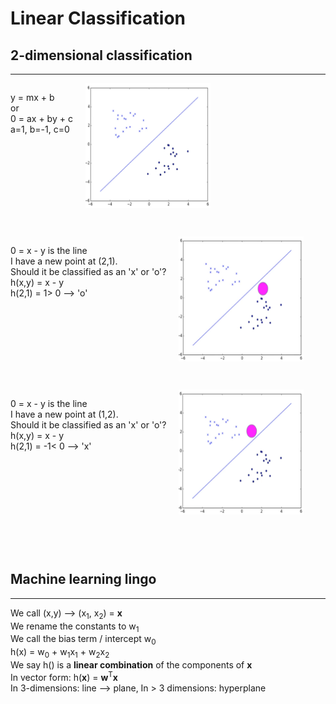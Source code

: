 <h1>Linear Classification</h1>
<h2>2-dimensional classification</h2>
<hr/>
<div style="display:flex;">
<p style="margin-right:20px" >y = mx + b<br/> or<br/> 0 = ax + by + c<br/>a=1, b=-1, c=0
</p>
<img  src="..\img\2-dClassification.png" width="200px" height="200px"/>
</div>
<p>&nbsp;</p>
<div style="display:flex;">
<p style="margin-right:20px;">0 = x - y is the line<br/>
I have a new point at (2,1).<br/>
Should it be classified as an 'x' or 'o'?
<br/>
h(x,y) = x - y<br/>
h(2,1) = 1> 0 --> 'o'</p>
<img src="..\img\2d2.png" width="200px" height="200px"/>
</div>
<p>&nbsp;</p>
<div style="display:flex;">
<p style="margin-right:20px;">0 = x - y is the line<br/>
I have a new point at (1,2).<br/>
Should it be classified as an 'x' or 'o'?
<br/>
h(x,y) = x - y<br/>
h(2,1) = -1< 0 --> 'x'</p>
<img src="..\img\2d3.png" width="200px" height="200px"/>
</div>
<p>&nbsp;</p>
<p>&nbsp;</p>
<h2>Machine learning lingo</h2>
<hr/>
<p>
We call (x,y) --> (x<sub>1</sub>, x<sub>2</sub>) = <b>x</b>
<br/>
We rename the constants to w<sub>1</sub>
<br/>We call the bias term / intercept w<sub>0</sub><br/>
h(x) = w<sub>0</sub> + w<sub>1</sub>x<sub>1</sub> + w<sub>2</sub>x<sub>2</sub><br/>
We say h() is a <b>linear combination</b> of the components of <b>x</b>
<br/>In vector form: h(<b>x</b>) = <b>w</b><sup>T</sup><b>x</b>
<br/>In 3-dimensions: line --> plane, In > 3 dimensions: hyperplane
</p>